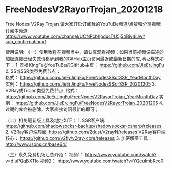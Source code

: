 # FreeNodesV2RayorTrojan_20201218
Free Nodes V2Ray Trojan
请大家开启订阅我的YouTuBe频道/点赞和分享视频!
订阅本频道: https://www.youtube.com/channel/UCNPcbhpducTU5j54Biv4iJw?sub_confirmation=1

使用说明:
（一）使用教程在视频当中，请认真观看视频；如果当前视频说描述的加密连接已经失效请移步到我的GitHub主页访问最近或最新日期的库,地址样式如下：
		1. 景福KingFu@YouTuBe的GitHub主页： 
			https://github.com/JieErJingFu
		2. SS或SSR类型免费节点：  
			格式： https://github.com/JieErJingFu/FreeNodesSSorSSR_YearMonthDay
			实例： https://github.com/JieErJingFu/FreeNodesSSorSSR_20201205
		3. V2Ray或Trojan类型免费节点:
			格式： https://github.com/JieErJingFu/FreeNodesV2RayorTrojan_YearMonthDay
			实例： https://github.com/JieErJingFu/FreeNodesV2RayorTrojan_20201205
		4. 过期的库会被删除，大家直接访问最新的即可；

（二）相关最新版工具及地址如下：
		1. SSR客户端: https://github.com/shadowsocksr-backup/shadowsocksr-csharp/releases
		2. V2Ray客户端界面: https://github.com/2dust/v2rayN/releases
		   V2Ray客户端核心： https://github.com/v2fly/v2ray-core/releases
		3. 加密解密工具： http://www.jsons.cn/base64/

（三）永久免费机场汇总介绍：
		视频1： https://www.youtube.com/watch?v=dIuPQqBXTIo
		视频2： https://www.youtube.com/watch?v=YQeuImbReo0
